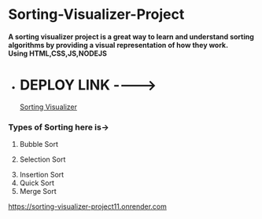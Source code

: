 # Sorting-Visualizer-Project

<h4> A sorting visualizer project is a great way to learn and understand sorting algorithms by providing a visual representation of how they work.<br>
Using HTML,CSS,JS,NODEJS </h4>

<ul>
   <li><h1> DEPLOY LINK ----> </h1> <a href="https://sorting-visualizer-project11.onrender.com"/> Sorting Visualizer </a> </li>
</ul>
 <h3>Types of Sorting here is-> </h3>   
<ol>
  
 <li>Bubble Sort </li>
  <li>
    
Selection Sort
  </li>
  <li>Insertion Sort </li>
  <li>Quick Sort </li>
  <li>Merge Sort</li>
</ol>



https://sorting-visualizer-project11.onrender.com
